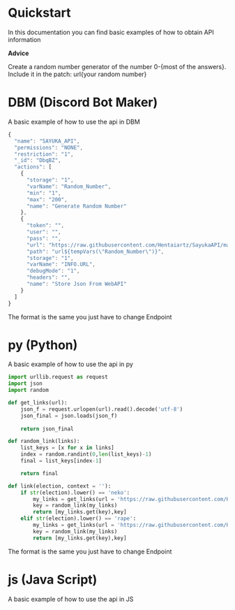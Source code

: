 # Quickstart
In this documentation you can find basic examples of how to obtain API information

**Advice**

Create a random number generator of the number 0-{most of the answers}. Include it in the patch: url{your random number}


# DBM (Discord Bot Maker)
A basic example of how to use the api in DBM

```js
{
  "name": "SAYUKA_API",
  "permissions": "NONE",
  "restriction": "1",
  "_id": "DbqBZ",
  "actions": [
    {
      "storage": "1",
      "varName": "Random_Number",
      "min": "1",
      "max": "200",
      "name": "Generate Random Number"
    },
    {
      "token": "",
      "user": "",
      "pass": "",
      "url": "https://raw.githubusercontent.com/Hentaiartz/SayukaAPI/master/api/v2/neko.json",
      "path": "url${tempVars(\"Random_Number\")}",
      "storage": "1",
      "varName": "INFO.URL",
      "debugMode": "1",
      "headers": "",
      "name": "Store Json From WebAPI"
    }
  ]
}
```
The format is the same you just have to change Endpoint

# py (Python)
A basic example of how to use the api in py

```py
import urllib.request as request
import json
import random

def get_links(url):
    json_f = request.urlopen(url).read().decode('utf-8')
    json_final = json.loads(json_f)
    
    return json_final

def random_link(links):
    list_keys = [x for x in links]
    index = random.randint(0,len(list_keys)-1)
    final = list_keys[index-1]

    return final

def link(election, context = ''):
    if str(election).lower() == 'neko':
        my_links = get_links(url = 'https://raw.githubusercontent.com/Hentaiartz/SayukaAPI/master/api/v2/neko.json')
        key = random_link(my_links)
        return [my_links.get(key),key]
    elif str(election).lower() == 'rape':
        my_links = get_links(url = 'https://raw.githubusercontent.com/Hentaiartz/SayukaAPI/master/api/v2/rape.json')
        key = random_link(my_links)
        return [my_links.get(key),key]
```
The format is the same you just have to change Endpoint

# js (Java Script)
A basic example of how to use the api in JS

```js
